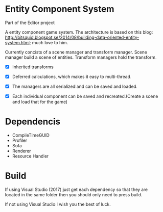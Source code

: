 # Entity Component System
Part of the Editor project

A entity component game system. The architecture is based on this blog: http://bitsquid.blogspot.se/2014/08/building-data-oriented-entity-system.html; much love to him.

Currently concists of a scene manager and transform manager.
Scene manager build a scene of entities.
Transform managers hold the transform.
- [x] Inherited transforms
- [x] Deferred calculations, which makes it easy to multi-thread.

- [x] The managers are all serialized and can be saved and loaded.
- [x] Each individual component can be saved and recreated.(Create a scene and load that for the game)

# Dependencis
* CompileTimeGUID
* Profiler
* Sofa
* Renderer
* Resource Handler

# Build
If using Visual Studio (2017) just get each dependency so that they are located in the same folder then you should only need to press build.

If not using Visual Studio I wish you the best of luck.
